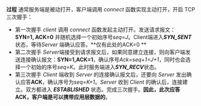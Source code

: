 **过程** 通常服务端是被动打开，客户端调用 *connect* 函数实现主动打开，开启 TCP 三次握手：

- 第一次握手 *client* 调用 *connect* 函数发起主动打开。发送请求报文： **SYN=1, ACK=0** 并随机选择一个初始序号*seq=J*。Client端进入***SYN_SENT*** 状态，等待*Server* 端确认应答。**仅有此处的ACK=0 **
- 第二次握手 *Server*端接受到请求报文后，如果同意建立连接，则向客户端发送连接确认报文：**SYN=1,ACK=1**，确认序号*Ack=seq+1=J+1*，同时也会选择一个初始的序号*seq=K*。此时服务端进入***SYN_RECV***状态。
- 第三次握手 *Client* 端收到 *Server* 的连接确认报文后，还要向 *Server* 发出确认应答**ACK**，确认序号为*seq=K+1*。*Server* 收到 *Client* 的确认后，连接建立。双方都进入 ***ESTABLISHED*** 状态。完成三次握手。**因此，此次应答ACK，客户端是可以携带应用层数据的**。